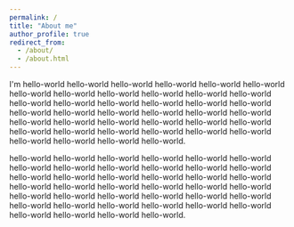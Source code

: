 ```yaml
---
permalink: /
title: "About me"
author_profile: true
redirect_from: 
  - /about/
  - /about.html
---
```


I'm hello-world hello-world hello-world hello-world hello-world hello-world hello-world hello-world hello-world hello-world hello-world hello-world hello-world hello-world hello-world hello-world hello-world hello-world hello-world hello-world hello-world hello-world hello-world hello-world hello-world hello-world hello-world hello-world hello-world hello-world hello-world hello-world hello-world hello-world hello-world hello-world hello-world hello-world hello-world hello-world.

hello-world hello-world hello-world hello-world hello-world hello-world hello-world hello-world hello-world hello-world hello-world hello-world hello-world hello-world hello-world hello-world hello-world hello-world hello-world hello-world hello-world hello-world hello-world hello-world hello-world hello-world hello-world hello-world hello-world hello-world hello-world hello-world hello-world hello-world hello-world hello-world hello-world hello-world hello-world hello-world.
